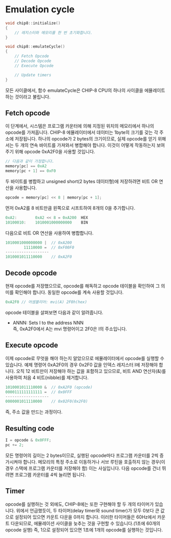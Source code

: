# Emulation cycle
~~~ c++
void chip8::initialize()
{
    // 레지스터와 메모리를 한 번 초기화합니다.
}

void chip8::emulateCycle()
{
    // Fetch Opcode
    // Decode Opcode
    // Execute Opcode

    // Update timers
}
~~~
모든 사이클에서, 함수 emulateCycle은 CHIP-8 CPU의 하나의 사이클을 에뮬레이트하는 것이라고 불립니다.
## Fetch opcode
이 단계에서, 시스템은 프로그램 카운터에 의해 지정된 위치의 메모리에서 하나의 opcode를 가져옵니다. CHIP-8 에뮬레이터에서 데이터는 1byte의 크기를 갖는 각 주소에 저장됩니다. 하나의 opcode가 2 bytes의 크기이므로, 실제 opcode를 얻기 위해서는 두 개의 연속 바이트를 가져와서 병합해야 합니다. 이것이 어떻게 작동하는지 보여주기 위해 opcode 0xA2F0을 사용할 것입니다.
~~~ c++
// 다음과 같이 가정합니다.
memory[pc] == 0xA2
memory[pc + 1] == 0xF0
~~~
두 바이트를 병합하고 unsigned short(2 bytes 데이터형)에 저장하려면 비트 OR 연산을 사용합니다.
~~~c++
opcode = memory[pc] << 8 | memory[pc + 1];
~~~
먼저 0xA2를 8 비트만큼 왼쪽으로 시프트하여 8개의 0을 추가합니다.
~~~c++
0xA2:        0xA2 << 8 = 0xA200  HEX
10100010:    1010001000000000    BIN
~~~
다음으로 비트 OR 연산을 사용하여 병합합니다.
~~~c++
1010001000000000 |  // 0xA200
        11110000 =  // 0xF00F0
-------------------
1010001011110000    // 0xA2F0
~~~
## Decode opcode
현재 opcode를 저장했으므로, opcode를 해독하고 opcode 테이블을 확인하여 그 의미를 확인해야 합니다. 동일한 opcode를 계속 사용할 것입니다.
~~~c++
0xA2F0 // 어셈블리어: mvi(A) 2F0h(hex)
~~~
opcode 테이블을 살펴보면 다음과 같이 알려줍니다.  
- ANNN: Sets I to the address NNN  
즉, 0xA2F0에서 A는 mvi 명령어이고 2F0은 I의 주소입니다.
## Execute opcode
이제 opcode로 무엇을 해야 하는지 알았으므로 에뮬레이터에서 opcode를 실행할 수 있습니다. 예제 명령어 0xA2F0의 경우 0x2F0 값을 인덱스 레지스터 I에 저장해야 합니다. 오직 12 비트만이 저장해야 하는 값을 포함하고 있으므로, 비트 AND 연산자(&)를 사용하여 처음 4 비트(nibble)를 제거합니다.
~~~c++
1010001011110000 &  // 0xA2F0 (opcode)
0000111111111111 =  // 0x0FFF
-------------------
0000001011110000    // 0x02F0(0x2F0)
~~~
즉, 주소 값을 만드는 과정이다.  
## Resulting code
~~~c++
I = opcode & 0x0FFF;
pc += 2;
~~~
모든 명령어의 길이는 2 bytes이므로, 실행된 opcode마다 프로그램 카운터를 2씩 증가시켜야 합니다. 메모리의 특정 주소로 이동하거나 서브 루틴을 호출하지 않는 경우(이 경우 스택에 프로그램 카운터를 저장해야 함) 이는 사실입니다. 다음 opcode를 건너 뛰려면 프로그램 카운터를 4씩 늘리면 됩니다.
## Timer
opcode를 실행하는 것 외에도, CHIP-8에는 또한 구현해야 할 두 개의 타이머가 있습니다. 위에서 언급했듯이, 두 타이머(delay timer와 sound timer)가 모두 0보다 큰 값으로 설정되어 있으면 카운트 다운을 0까지 합니다. 이러한 타이머들은 60Hz에서 카운트 다운되므로, 에뮬레이션 사이클을 늦추는 것을 구현할 수 있습니다.(1초에 60개의 opcode 실행) 즉, 1으로 설정되어 있으면 1초에 1개의 opcode를 실행하는 것입니다.